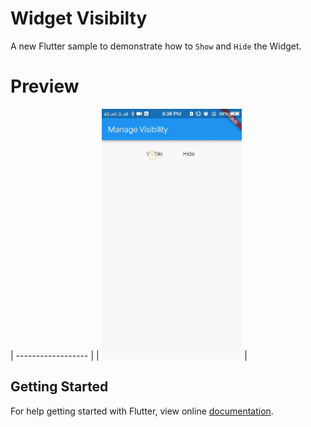 # Widget Visibilty

A new Flutter sample to demonstrate how to `Show` and `Hide` the Widget.

# Preview

| ------------------ |
| <img src="./sample/demo.gif" height="400" alt="Screenshot"/>  |

## Getting Started

For help getting started with Flutter, view online
[documentation](https://flutter.io/).

